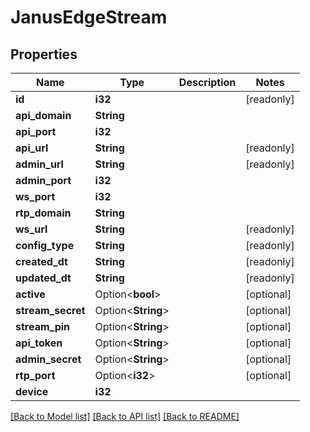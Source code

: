 # JanusEdgeStream

## Properties

Name | Type | Description | Notes
------------ | ------------- | ------------- | -------------
**id** | **i32** |  | [readonly]
**api_domain** | **String** |  | 
**api_port** | **i32** |  | 
**api_url** | **String** |  | [readonly]
**admin_url** | **String** |  | [readonly]
**admin_port** | **i32** |  | 
**ws_port** | **i32** |  | 
**rtp_domain** | **String** |  | 
**ws_url** | **String** |  | [readonly]
**config_type** | **String** |  | [readonly]
**created_dt** | **String** |  | [readonly]
**updated_dt** | **String** |  | [readonly]
**active** | Option<**bool**> |  | [optional]
**stream_secret** | Option<**String**> |  | [optional]
**stream_pin** | Option<**String**> |  | [optional]
**api_token** | Option<**String**> |  | [optional]
**admin_secret** | Option<**String**> |  | [optional]
**rtp_port** | Option<**i32**> |  | [optional]
**device** | **i32** |  | 

[[Back to Model list]](../README.md#documentation-for-models) [[Back to API list]](../README.md#documentation-for-api-endpoints) [[Back to README]](../README.md)


